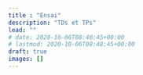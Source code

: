 ```yaml
---
title : "Ensai"
description: "TDs et TPs"
lead: ""
# date: 2020-10-06T08:48:45+00:00
# lastmod: 2020-10-06T08:48:45+00:00
draft: true
images: []
---
```

